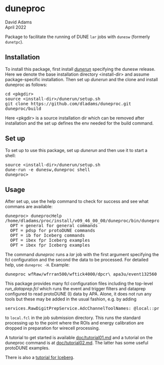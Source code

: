 # duneproc

David Adams  
April 2022

Package to facilitate the running of DUNE `lar` jobs with `dunesw` (formerly `dunetpc`).

## Installation
To install this package, first install [*dunerun*](https://github.com/dladams/dunerun) specifying the dunesw release.
Here we denote the base installation directory \<install-dir> and assume package-specific installation.
Then set up *dunerun* and the clone and install duneproc as follows:
<pre>
cd &lt;pkgdir>
source &lt;install-dir>/dunerun/setup.sh
git clone https://github.com/dladams/duneproc.git
duneproc/build
</pre>
Here \<pkgdir> is a source installation dir which can be removed after installation and the set up defines the env needed for the build command.

## Set up
To set up to use this package, set up *dunerun* and then use it to start a shell:
<pre>
source &lt;install-dir>/dunerun/setup.sh
dune-run -e dunesw,duneproc shell
duneproc> 
</pre>

## Usage

After set up, use the help command to check for success and see what commans are available:
<pre>
duneproc> duneprocHelp
/home/dladams/proc/install/v09_46_00_00/duneproc/bin/duneprocHelp OPT
  OPT = general for general commands
  OPT = pdsp for protoDUNE commands
  OPT = ib for Iceberg commands
  OPT = ibex fpr Iceberg examples
  OPT = ibex fpr Iceberg examples
</pre>

The command *duneproc* runs a *lar* job with the first argument
specifying the fcl configuration and the second the data to be processed.
For detailed help, use `duneproc -H`. Example:
<pre>
duneproc wfRaw/wfrran500/wftick4000/dpcr\_apa3u/event132560 5777evts132000-133000
</pre>

This package provides many fcl configuration files including the top-level
*run_dataprep.fcl* which runs the event and trigger filters and dataprep configured
to read protoDUNE (I) data by APA.
Alone, it does not run any tools but these may be added in the usual fashion, e.g. by adding
<pre>
services.RawDigitPrepService.AdcChannelToolNames: @local::protodune_dataprep_tools_calib_noiserem
</pre>
to `local.fcl` in the job submission directory.
This runs the standard processing up to the point where the ROIs and energy calibration
are dropped in preparation for wirecell processing.

A tutorial to get started is available [doc/tutorial01.md](doc/tutorial01.md)
and a tutorial on the duneproc command is at [doc/tutorial02.md](doc/tutorial02.md).
The latter has some useful protoDUNE examples.

There is also a [tutorial for Iceberg](doc/tutorial_iceberg.md).
